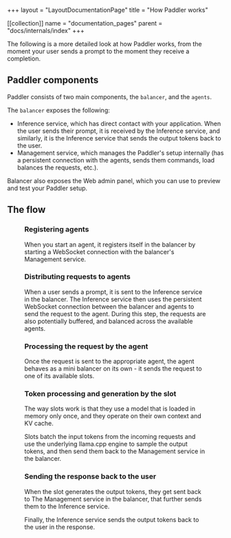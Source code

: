 +++
layout = "LayoutDocumentationPage"
title = "How Paddler works"

[[collection]]
name = "documentation_pages"
parent = "docs/internals/index"
+++

The following is a more detailed look at how Paddler works, from the moment your user sends a prompt to the moment they receive a completion.

## Paddler components

Paddler consists of two main components, the `balancer`, and the `agents`. 

The `balancer` exposes the following:
- Inference service, which has direct contact with your application. When the user sends their prompt, it is received by the Inference service, and similarly, it is the Inference service that sends the output tokens back to the user.
- Management service, which manages the Paddler's setup internally (has a persistent connection with the agents, sends them commands, load balances the requests, etc.).

Balancer also exposes the Web admin panel, which you can use to preview and test your Paddler setup.

## The flow

<Figure 
    alt="How Paddler works"
    src="resources/images/how-paddler-works/how-paddler-works.avif"
/>

### Registering agents

When you start an agent, it registers itself in the balancer by starting a WebSocket connection with the balancer's Management service.

### Distributing requests to agents

When a user sends a prompt, it is sent to the Inference service in the balancer. The Inference service then uses the persistent WebSocket connection between the balancer and agents to send the request to the agent. During this step, the requests are also potentially buffered, and balanced across the available agents.

### Processing the request by the agent

Once the request is sent to the appropriate agent, the agent behaves as a mini balancer on its own - it sends the request to one of its available slots. 

### Token processing and generation by the slot

The way slots work is that they use a model that is loaded in memory only once, and they operate on their own context and KV cache. 

Slots batch the input tokens from the incoming requests and use the underlying llama.cpp engine to sample the output tokens, and then send them back to the Management service in the balancer. 

### Sending the response back to the user

When the slot generates the output tokens, they get sent back to The Management service in the balancer, that further sends them to the Inference service. 

Finally, the Inference service sends the output tokens back to the user in the response.
